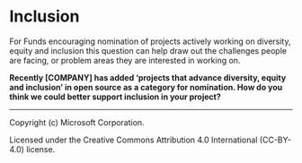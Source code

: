 # Inclusion
For Funds encouraging nomination of projects actively working on diversity, equity and inclusion this question can help draw out the challenges people are facing, or problem areas they are interested in working on.

**Recently [COMPANY] has added ‘projects that advance diversity, equity and inclusion’ in open source as a category for nomination.  How do you think we could better support inclusion in your project?**
__________________________


Copyright (c) Microsoft Corporation.

Licensed under the Creative Commons Attribution 4.0 International (CC-BY-4.0) license.